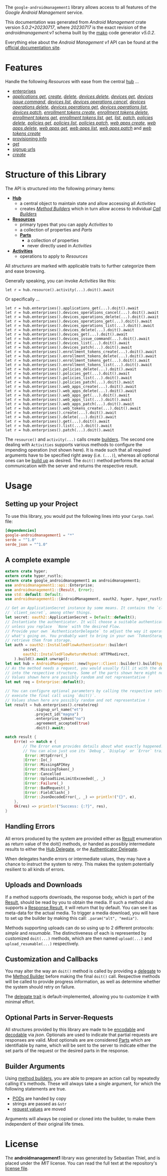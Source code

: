 <!---
DO NOT EDIT !
This file was generated automatically from 'src/generator/templates/api/README.md.mako'
DO NOT EDIT !
-->
The `google-androidmanagement1` library allows access to all features of the *Google Android Management* service.

This documentation was generated from *Android Management* crate version *5.0.2+20230717*, where *20230717* is the exact revision of the *androidmanagement:v1* schema built by the [mako](http://www.makotemplates.org/) code generator *v5.0.2*.

Everything else about the *Android Management* *v1* API can be found at the
[official documentation site](https://developers.google.com/android/management).
# Features

Handle the following *Resources* with ease from the central [hub](https://docs.rs/google-androidmanagement1/5.0.2+20230717/google_androidmanagement1/AndroidManagement) ... 

* [enterprises](https://docs.rs/google-androidmanagement1/5.0.2+20230717/google_androidmanagement1/api::Enterprise)
 * [*applications get*](https://docs.rs/google-androidmanagement1/5.0.2+20230717/google_androidmanagement1/api::EnterpriseApplicationGetCall), [*create*](https://docs.rs/google-androidmanagement1/5.0.2+20230717/google_androidmanagement1/api::EnterpriseCreateCall), [*delete*](https://docs.rs/google-androidmanagement1/5.0.2+20230717/google_androidmanagement1/api::EnterpriseDeleteCall), [*devices delete*](https://docs.rs/google-androidmanagement1/5.0.2+20230717/google_androidmanagement1/api::EnterpriseDeviceDeleteCall), [*devices get*](https://docs.rs/google-androidmanagement1/5.0.2+20230717/google_androidmanagement1/api::EnterpriseDeviceGetCall), [*devices issue command*](https://docs.rs/google-androidmanagement1/5.0.2+20230717/google_androidmanagement1/api::EnterpriseDeviceIssueCommandCall), [*devices list*](https://docs.rs/google-androidmanagement1/5.0.2+20230717/google_androidmanagement1/api::EnterpriseDeviceListCall), [*devices operations cancel*](https://docs.rs/google-androidmanagement1/5.0.2+20230717/google_androidmanagement1/api::EnterpriseDeviceOperationCancelCall), [*devices operations delete*](https://docs.rs/google-androidmanagement1/5.0.2+20230717/google_androidmanagement1/api::EnterpriseDeviceOperationDeleteCall), [*devices operations get*](https://docs.rs/google-androidmanagement1/5.0.2+20230717/google_androidmanagement1/api::EnterpriseDeviceOperationGetCall), [*devices operations list*](https://docs.rs/google-androidmanagement1/5.0.2+20230717/google_androidmanagement1/api::EnterpriseDeviceOperationListCall), [*devices patch*](https://docs.rs/google-androidmanagement1/5.0.2+20230717/google_androidmanagement1/api::EnterpriseDevicePatchCall), [*enrollment tokens create*](https://docs.rs/google-androidmanagement1/5.0.2+20230717/google_androidmanagement1/api::EnterpriseEnrollmentTokenCreateCall), [*enrollment tokens delete*](https://docs.rs/google-androidmanagement1/5.0.2+20230717/google_androidmanagement1/api::EnterpriseEnrollmentTokenDeleteCall), [*enrollment tokens get*](https://docs.rs/google-androidmanagement1/5.0.2+20230717/google_androidmanagement1/api::EnterpriseEnrollmentTokenGetCall), [*enrollment tokens list*](https://docs.rs/google-androidmanagement1/5.0.2+20230717/google_androidmanagement1/api::EnterpriseEnrollmentTokenListCall), [*get*](https://docs.rs/google-androidmanagement1/5.0.2+20230717/google_androidmanagement1/api::EnterpriseGetCall), [*list*](https://docs.rs/google-androidmanagement1/5.0.2+20230717/google_androidmanagement1/api::EnterpriseListCall), [*patch*](https://docs.rs/google-androidmanagement1/5.0.2+20230717/google_androidmanagement1/api::EnterprisePatchCall), [*policies delete*](https://docs.rs/google-androidmanagement1/5.0.2+20230717/google_androidmanagement1/api::EnterprisePolicyDeleteCall), [*policies get*](https://docs.rs/google-androidmanagement1/5.0.2+20230717/google_androidmanagement1/api::EnterprisePolicyGetCall), [*policies list*](https://docs.rs/google-androidmanagement1/5.0.2+20230717/google_androidmanagement1/api::EnterprisePolicyListCall), [*policies patch*](https://docs.rs/google-androidmanagement1/5.0.2+20230717/google_androidmanagement1/api::EnterprisePolicyPatchCall), [*web apps create*](https://docs.rs/google-androidmanagement1/5.0.2+20230717/google_androidmanagement1/api::EnterpriseWebAppCreateCall), [*web apps delete*](https://docs.rs/google-androidmanagement1/5.0.2+20230717/google_androidmanagement1/api::EnterpriseWebAppDeleteCall), [*web apps get*](https://docs.rs/google-androidmanagement1/5.0.2+20230717/google_androidmanagement1/api::EnterpriseWebAppGetCall), [*web apps list*](https://docs.rs/google-androidmanagement1/5.0.2+20230717/google_androidmanagement1/api::EnterpriseWebAppListCall), [*web apps patch*](https://docs.rs/google-androidmanagement1/5.0.2+20230717/google_androidmanagement1/api::EnterpriseWebAppPatchCall) and [*web tokens create*](https://docs.rs/google-androidmanagement1/5.0.2+20230717/google_androidmanagement1/api::EnterpriseWebTokenCreateCall)
* [provisioning info](https://docs.rs/google-androidmanagement1/5.0.2+20230717/google_androidmanagement1/api::ProvisioningInfo)
 * [*get*](https://docs.rs/google-androidmanagement1/5.0.2+20230717/google_androidmanagement1/api::ProvisioningInfoGetCall)
* [signup urls](https://docs.rs/google-androidmanagement1/5.0.2+20230717/google_androidmanagement1/api::SignupUrl)
 * [*create*](https://docs.rs/google-androidmanagement1/5.0.2+20230717/google_androidmanagement1/api::SignupUrlCreateCall)




# Structure of this Library

The API is structured into the following primary items:

* **[Hub](https://docs.rs/google-androidmanagement1/5.0.2+20230717/google_androidmanagement1/AndroidManagement)**
    * a central object to maintain state and allow accessing all *Activities*
    * creates [*Method Builders*](https://docs.rs/google-androidmanagement1/5.0.2+20230717/google_androidmanagement1/client::MethodsBuilder) which in turn
      allow access to individual [*Call Builders*](https://docs.rs/google-androidmanagement1/5.0.2+20230717/google_androidmanagement1/client::CallBuilder)
* **[Resources](https://docs.rs/google-androidmanagement1/5.0.2+20230717/google_androidmanagement1/client::Resource)**
    * primary types that you can apply *Activities* to
    * a collection of properties and *Parts*
    * **[Parts](https://docs.rs/google-androidmanagement1/5.0.2+20230717/google_androidmanagement1/client::Part)**
        * a collection of properties
        * never directly used in *Activities*
* **[Activities](https://docs.rs/google-androidmanagement1/5.0.2+20230717/google_androidmanagement1/client::CallBuilder)**
    * operations to apply to *Resources*

All *structures* are marked with applicable traits to further categorize them and ease browsing.

Generally speaking, you can invoke *Activities* like this:

```Rust,ignore
let r = hub.resource().activity(...).doit().await
```

Or specifically ...

```ignore
let r = hub.enterprises().applications_get(...).doit().await
let r = hub.enterprises().devices_operations_cancel(...).doit().await
let r = hub.enterprises().devices_operations_delete(...).doit().await
let r = hub.enterprises().devices_operations_get(...).doit().await
let r = hub.enterprises().devices_operations_list(...).doit().await
let r = hub.enterprises().devices_delete(...).doit().await
let r = hub.enterprises().devices_get(...).doit().await
let r = hub.enterprises().devices_issue_command(...).doit().await
let r = hub.enterprises().devices_list(...).doit().await
let r = hub.enterprises().devices_patch(...).doit().await
let r = hub.enterprises().enrollment_tokens_create(...).doit().await
let r = hub.enterprises().enrollment_tokens_delete(...).doit().await
let r = hub.enterprises().enrollment_tokens_get(...).doit().await
let r = hub.enterprises().enrollment_tokens_list(...).doit().await
let r = hub.enterprises().policies_delete(...).doit().await
let r = hub.enterprises().policies_get(...).doit().await
let r = hub.enterprises().policies_list(...).doit().await
let r = hub.enterprises().policies_patch(...).doit().await
let r = hub.enterprises().web_apps_create(...).doit().await
let r = hub.enterprises().web_apps_delete(...).doit().await
let r = hub.enterprises().web_apps_get(...).doit().await
let r = hub.enterprises().web_apps_list(...).doit().await
let r = hub.enterprises().web_apps_patch(...).doit().await
let r = hub.enterprises().web_tokens_create(...).doit().await
let r = hub.enterprises().create(...).doit().await
let r = hub.enterprises().delete(...).doit().await
let r = hub.enterprises().get(...).doit().await
let r = hub.enterprises().list(...).doit().await
let r = hub.enterprises().patch(...).doit().await
```

The `resource()` and `activity(...)` calls create [builders][builder-pattern]. The second one dealing with `Activities` 
supports various methods to configure the impending operation (not shown here). It is made such that all required arguments have to be 
specified right away (i.e. `(...)`), whereas all optional ones can be [build up][builder-pattern] as desired.
The `doit()` method performs the actual communication with the server and returns the respective result.

# Usage

## Setting up your Project

To use this library, you would put the following lines into your `Cargo.toml` file:

```toml
[dependencies]
google-androidmanagement1 = "*"
serde = "^1.0"
serde_json = "^1.0"
```

## A complete example

```Rust
extern crate hyper;
extern crate hyper_rustls;
extern crate google_androidmanagement1 as androidmanagement1;
use androidmanagement1::api::Enterprise;
use androidmanagement1::{Result, Error};
use std::default::Default;
use androidmanagement1::{AndroidManagement, oauth2, hyper, hyper_rustls, chrono, FieldMask};

// Get an ApplicationSecret instance by some means. It contains the `client_id` and 
// `client_secret`, among other things.
let secret: oauth2::ApplicationSecret = Default::default();
// Instantiate the authenticator. It will choose a suitable authentication flow for you, 
// unless you replace  `None` with the desired Flow.
// Provide your own `AuthenticatorDelegate` to adjust the way it operates and get feedback about 
// what's going on. You probably want to bring in your own `TokenStorage` to persist tokens and
// retrieve them from storage.
let auth = oauth2::InstalledFlowAuthenticator::builder(
        secret,
        oauth2::InstalledFlowReturnMethod::HTTPRedirect,
    ).build().await.unwrap();
let mut hub = AndroidManagement::new(hyper::Client::builder().build(hyper_rustls::HttpsConnectorBuilder::new().with_native_roots().https_or_http().enable_http1().build()), auth);
// As the method needs a request, you would usually fill it with the desired information
// into the respective structure. Some of the parts shown here might not be applicable !
// Values shown here are possibly random and not representative !
let mut req = Enterprise::default();

// You can configure optional parameters by calling the respective setters at will, and
// execute the final call using `doit()`.
// Values shown here are possibly random and not representative !
let result = hub.enterprises().create(req)
             .signup_url_name("et")
             .project_id("magna")
             .enterprise_token("no")
             .agreement_accepted(true)
             .doit().await;

match result {
    Err(e) => match e {
        // The Error enum provides details about what exactly happened.
        // You can also just use its `Debug`, `Display` or `Error` traits
         Error::HttpError(_)
        |Error::Io(_)
        |Error::MissingAPIKey
        |Error::MissingToken(_)
        |Error::Cancelled
        |Error::UploadSizeLimitExceeded(_, _)
        |Error::Failure(_)
        |Error::BadRequest(_)
        |Error::FieldClash(_)
        |Error::JsonDecodeError(_, _) => println!("{}", e),
    },
    Ok(res) => println!("Success: {:?}", res),
}

```
## Handling Errors

All errors produced by the system are provided either as [Result](https://docs.rs/google-androidmanagement1/5.0.2+20230717/google_androidmanagement1/client::Result) enumeration as return value of
the doit() methods, or handed as possibly intermediate results to either the 
[Hub Delegate](https://docs.rs/google-androidmanagement1/5.0.2+20230717/google_androidmanagement1/client::Delegate), or the [Authenticator Delegate](https://docs.rs/yup-oauth2/*/yup_oauth2/trait.AuthenticatorDelegate.html).

When delegates handle errors or intermediate values, they may have a chance to instruct the system to retry. This 
makes the system potentially resilient to all kinds of errors.

## Uploads and Downloads
If a method supports downloads, the response body, which is part of the [Result](https://docs.rs/google-androidmanagement1/5.0.2+20230717/google_androidmanagement1/client::Result), should be
read by you to obtain the media.
If such a method also supports a [Response Result](https://docs.rs/google-androidmanagement1/5.0.2+20230717/google_androidmanagement1/client::ResponseResult), it will return that by default.
You can see it as meta-data for the actual media. To trigger a media download, you will have to set up the builder by making
this call: `.param("alt", "media")`.

Methods supporting uploads can do so using up to 2 different protocols: 
*simple* and *resumable*. The distinctiveness of each is represented by customized 
`doit(...)` methods, which are then named `upload(...)` and `upload_resumable(...)` respectively.

## Customization and Callbacks

You may alter the way an `doit()` method is called by providing a [delegate](https://docs.rs/google-androidmanagement1/5.0.2+20230717/google_androidmanagement1/client::Delegate) to the 
[Method Builder](https://docs.rs/google-androidmanagement1/5.0.2+20230717/google_androidmanagement1/client::CallBuilder) before making the final `doit()` call. 
Respective methods will be called to provide progress information, as well as determine whether the system should 
retry on failure.

The [delegate trait](https://docs.rs/google-androidmanagement1/5.0.2+20230717/google_androidmanagement1/client::Delegate) is default-implemented, allowing you to customize it with minimal effort.

## Optional Parts in Server-Requests

All structures provided by this library are made to be [encodable](https://docs.rs/google-androidmanagement1/5.0.2+20230717/google_androidmanagement1/client::RequestValue) and 
[decodable](https://docs.rs/google-androidmanagement1/5.0.2+20230717/google_androidmanagement1/client::ResponseResult) via *json*. Optionals are used to indicate that partial requests are responses 
are valid.
Most optionals are are considered [Parts](https://docs.rs/google-androidmanagement1/5.0.2+20230717/google_androidmanagement1/client::Part) which are identifiable by name, which will be sent to 
the server to indicate either the set parts of the request or the desired parts in the response.

## Builder Arguments

Using [method builders](https://docs.rs/google-androidmanagement1/5.0.2+20230717/google_androidmanagement1/client::CallBuilder), you are able to prepare an action call by repeatedly calling it's methods.
These will always take a single argument, for which the following statements are true.

* [PODs][wiki-pod] are handed by copy
* strings are passed as `&str`
* [request values](https://docs.rs/google-androidmanagement1/5.0.2+20230717/google_androidmanagement1/client::RequestValue) are moved

Arguments will always be copied or cloned into the builder, to make them independent of their original life times.

[wiki-pod]: http://en.wikipedia.org/wiki/Plain_old_data_structure
[builder-pattern]: http://en.wikipedia.org/wiki/Builder_pattern
[google-go-api]: https://github.com/google/google-api-go-client

# License
The **androidmanagement1** library was generated by Sebastian Thiel, and is placed 
under the *MIT* license.
You can read the full text at the repository's [license file][repo-license].

[repo-license]: https://github.com/Byron/google-apis-rsblob/main/LICENSE.md

